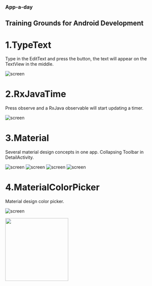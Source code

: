 ### App-a-day

## Training Grounds for Android Development

# 1.TypeText

Type in the EditText and press the button, the text will appear on the TextView in the middle. 

![screen](../master/screenshots/1.TypeText.png)

# 2.RxJavaTime

Press observe and a RxJava observable will start updating a timer. 

![screen](../master/screenshots/2.RxJavaTime.png)

# 3.Material

Several material design concepts in one app. Collapsing Toolbar in DetailActivity.

![screen](../master/screenshots/3.MaterialPhotos/1.ListView.png)
![screen](../master/screenshots/3.MaterialPhotos/2.TileView.png)
![screen](../master/screenshots/3.MaterialPhotos/3.CardView.png)
![screen](../master/screenshots/3.MaterialPhotos/4.DetailView.png)

# 4.MaterialColorPicker

Material design color picker. 

![screen](../master/screenshots/4.MaterialColorPickerPhotos/1.ColorSelectView.png)

<img src="file://App-a-day/screenshots/4.MaterialColorPickerPhotos/1.ColorSelectView.png" width="200px" height ="200px">
